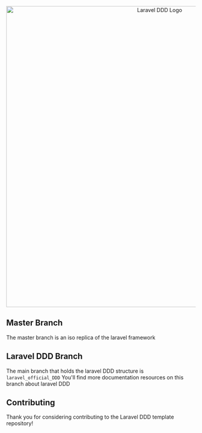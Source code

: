 <p align="center">
<img src="https://repository-images.githubusercontent.com/579700152/8ef2ea41-5907-4e25-9d80-1e8a7876d5fa" width="800" alt="Laravel DDD Logo">
</p>

## Master Branch

The master branch is an iso replica of the laravel framework

## Laravel DDD Branch

The main branch that holds the laravel DDD structure is `laravel_official_DDD`
You'll find more documentation resources on this branch about laravel DDD

## Contributing

Thank you for considering contributing to the Laravel DDD template repository!
